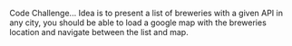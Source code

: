 Code Challenge...
Idea is to present a list of breweries with a given API
in any city, you should be able to load a google map
with the breweries location and navigate between the
list and map.
